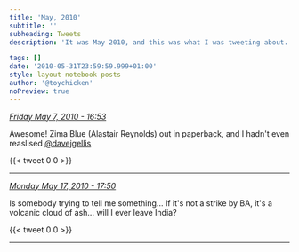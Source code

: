 ```yaml
---
title: 'May, 2010'
subtitle: ''
subheading: Tweets
description: 'It was May 2010, and this was what I was tweeting about...'

tags: []
date: '2010-05-31T23:59:59.999+01:00'
style: layout-notebook posts
author: '@toychicken'
noPreview: true
---
```


<p><a id="13555653954" href="#13555653954"><em title="2010-05-07T16:53:56.000+01:00">Friday May 7, 2010 - 16:53</em></a></p>
      
Awesome! Zima Blue (Alastair Reynolds) out in paperback, and I hadn't even reaslised [@davejgellis](https://twitter.com/@davejgellis)  

{{< tweet 0 0 >}}

---

<p><a id="14171815097" href="#14171815097"><em title="2010-05-17T17:50:24.000+01:00">Monday May 17, 2010 - 17:50</em></a></p>
      
Is somebody trying to tell me something... If it's not  a strike by BA, it's a volcanic cloud of ash... will I ever leave India?

{{< tweet 0 0 >}}

---
